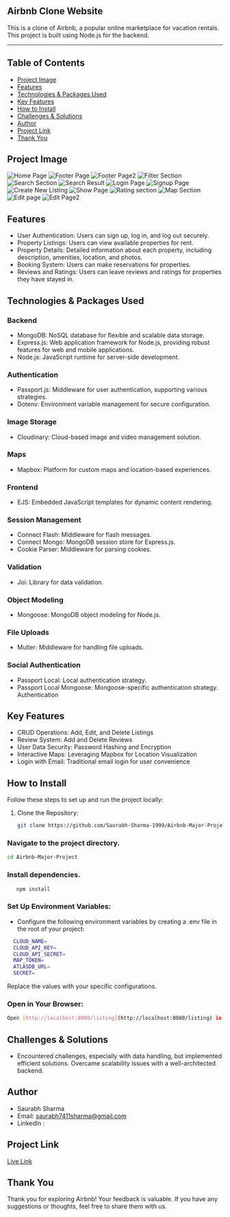 ## Airbnb Clone Website
This is a clone of Airbnb, a popular online marketplace for vacation rentals. This project is built using Node.js for the backend.
<hr>

## Table of Contents

- [Project Image](#project-image)
- [Features](#features)
- [Technologies & Packages Used](#technologies--packages-used)
- [Key Features](#key-features)
- [How to Install](#how-to-install)
- [Challenges & Solutions](#challenges--solutions)
- [Author](#author)
- [Project Link](#project-link)
- [Thank You](#thank-you)

## Project Image

![Home Page](Screenshots/HomePage.png)
![Footer Page](Screenshots/Footer.png)
![Footer Page2](Screenshots/Footer2.png)
![Filter Section](Screenshots/FilterSections.png)
![Search Section](Screenshots/Searchsection.png)
![Search Result](Screenshots/SearchResult.png)
![Login Page](Screenshots/LoginPage.png)
![Signup Page](Screenshots/SignUpPage.png)
![Create New Listing](Screenshots/CreatenewListing.png)
![Show Page](Screenshots/ShowPage.png)
![Rating section](Screenshots/Rating.png)
![Map Section](Screenshots/MapSection.png)
![Edit page](Screenshots/Editpage.png)
![Edit Page2](Screenshots/Editpage2.png)

## Features

- User Authentication: Users can sign up, log in, and log out securely.
- Property Listings: Users can view available properties for rent.
- Property Details: Detailed information about each property, including description, amenities, location, and photos.
- Booking System: Users can make reservations for properties.
- Reviews and Ratings: Users can leave reviews and ratings for properties they have stayed in.

## Technologies & Packages Used

### Backend

- MongoDB: NoSQL database for flexible and scalable data storage.
- Express.js: Web application framework for Node.js, providing robust features for web and mobile applications.
- Node.js: JavaScript runtime for server-side development.

### Authentication

- Passport.js: Middleware for user authentication, supporting various strategies.
- Dotenv: Environment variable management for secure configuration.

### Image Storage

- Cloudinary: Cloud-based image and video management solution.

### Maps

- Mapbox: Platform for custom maps and location-based experiences.

### Frontend

- EJS: Embedded JavaScript templates for dynamic content rendering.

### Session Management

- Connect Flash: Middleware for flash messages.
- Connect Mongo: MongoDB session store for Express.js.
- Cookie Parser: Middleware for parsing cookies.

### Validation

- Joi: Library for data validation.

### Object Modeling

- Mongoose: MongoDB object modeling for Node.js.

### File Uploads

- Multer: Middleware for handling file uploads.

### Social Authentication

- Passport Local: Local authentication strategy.
- Passport Local Mongoose: Mongoose-specific authentication strategy. Authentication

## Key Features

- CRUD Operations: Add, Edit, and Delete Listings
- Review System: Add and Delete Reviews
- User Data Security: Password Hashing and Encryption
- Interactive Maps: Leveraging Mapbox for Location Visualization
- Login with Email: Traditional email login for user convenience

## How to Install

Follow these steps to set up and run the project locally:

1. Clone the Repository:
   
   ```bash
   git clone https://github.com/Saurabh-Sharma-1999/Airbnb-Major-Project.git

### Navigate to the project directory.

   ```bash
   cd Airbnb-Major-Project
   ```
### Install dependencies.
 
   ```bash
      npm install
   ```

### Set Up Environment Variables:

- Configure the following environment variables by creating a .env file in the root of your project:
  
```bash
  CLOUD_NAME=
  CLOUD_API_KEY=
  CLOUD_API_SECRET=
  MAP_TOKEN=
  ATLASDB_URL=
  SECRET=
```
Replace the values with your specific configurations.

### Open in Your Browser:
```bash
Open [http://localhost:8080/listing](http://localhost:8080/listing) in your web browser.
```

## Challenges & Solutions

- Encountered challenges, especially with data handling, but implemented efficient solutions. Overcame scalability issues with a well-architected backend.

## Author

- Saurabh Sharma
- Email: saurabh7411sharma@gmail.com
- LinkedIn :

## Project Link

[Live Link](https://airbnb-major-project-sbjr.onrender.com/listing)

## Thank You

Thank you for exploring Airbnb! Your feedback is valuable. If you have any suggestions or thoughts, feel free to share them with us.
